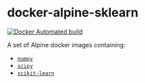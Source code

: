 docker-alpine-sklearn
=====================

[![Docker Automated build](https://img.shields.io/docker/automated/publysher/alpine-sklearn.svg)](https://hub.docker.com/r/publysher/alpine-sklearn/)

A set of Alpine docker images containing:

* [`numpy`](http://www.numpy.org)
* [`scipy`](https://www.scipy.org)
* [`scikit-learn`](http://scikit-learn.org)

